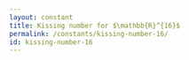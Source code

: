 ```yaml
---
layout: constant
title: Kissing number for $\mathbb{R}^{16}$
permalink: /constants/kissing-number-16/
id: kissing-number-16
---
```

